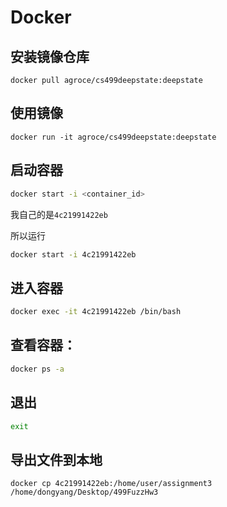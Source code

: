 # Docker

## 安装镜像仓库

`docker pull agroce/cs499deepstate:deepstate `

## 使用镜像

`docker run -it agroce/cs499deepstate:deepstate `

## 启动容器

```bash
docker start -i <container_id>
```

我自己的是`4c21991422eb`

所以运行

```bash
docker start -i 4c21991422eb
```

## 进入容器

```bash
docker exec -it 4c21991422eb /bin/bash
```

## 查看容器：

```bash
docker ps -a
```

## 退出

```bash
exit
```

## 导出文件到本地

`docker cp 4c21991422eb:/home/user/assignment3 /home/dongyang/Desktop/499FuzzHw3`